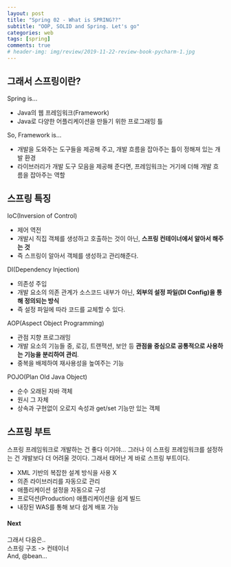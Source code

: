 ```yaml
---  
layout: post  
title: "Spring 02 - What is SPRING??"  
subtitle: "OOP, SOLID and Spring. Let's go"  
categories: web  
tags: [spring]   
comments: true  
# header-img: img/review/2019-11-22-review-book-pycharm-1.jpg  
---  
```

  
## 그래서 스프링이란?

Spring is...
- Java의 웹 프레임워크(Framework)
- Java로 다양한 어플리케이션을 만들기 위한 프로그래밍 틀  

So, Framework is...
- 개발을 도와주는 도구들을 제공해 주고, 개발 흐름을 잡아주는 틀이 정해져 있는 개발 환경
-  라이브러리가 개발 도구 모음을 제공해 준다면, 프레임워크는 거기에 더해 개발 흐름을 잡아주는 역할
  
## 스프링 특징

IoC(Inversion of Control)
  - 제어 역전
  - 개발시 직집 객체를 생성하고 호출하는 것이 아닌, **스프링 컨테이너에서 알아서 해주는 것**  
  - 즉 스프링이 알아서 객체를 생성하고 관리해준다.
  
DI(Dependency Injection)
  - 의존성 주입
  - 개발 요소의 의존 관계가 소스코드 내부가 아닌, **외부의 설정 파일(DI Config)을 통해 정의되는 방식**
  - 즉 설정 파일에 따라 코드를 교체할 수 있다.  
  
AOP(Aspect Object Programming)
- 관점 지향 프로그래밍
- 개발 요소의 기능들 중, 로깅, 트랜잭션, 보안 등 **관점을 중심으로 공통적으로 사용하는 기능을 분리하여 관리**.
- 중복을 배제하여 재사용성을 높여주는 기능

POJO(Plan Old Java Object)
- 순수 오래된 자바 객체
- 원시 그 자체
- 상속과 구현없이 오로지 속성과 get/set 기능만 있는 객체  

## 스프링 부트

스프링 프레임워크로 개발하는 건 좋다 이거야... 그러나 이 스프링 프레임워크를 설정하는 건 개발보다 더 어려울 것이다. 그래서 태어난 게 바로 스프링 부트이다. 

- XML 기반의 복잡한 설계 방식을 사용 X
- 의존 라이브러리를 자동으로 관리
- 애플리케이션 설정을 자동으로 구성
- 프로덕션(Production) 애플리케이션을 쉽게 빌드
- 내장된 WAS를 통해 보다 쉽게 배포 가능


<!-- ![SRP](https://zzangkkmin.github.io/assets/img/postImages/2024-08-11-web-spring-01-SRP.png) -->


#### Next
그래서 다음은..  
스프링 구조 -> 컨테이너  
And, @bean...
